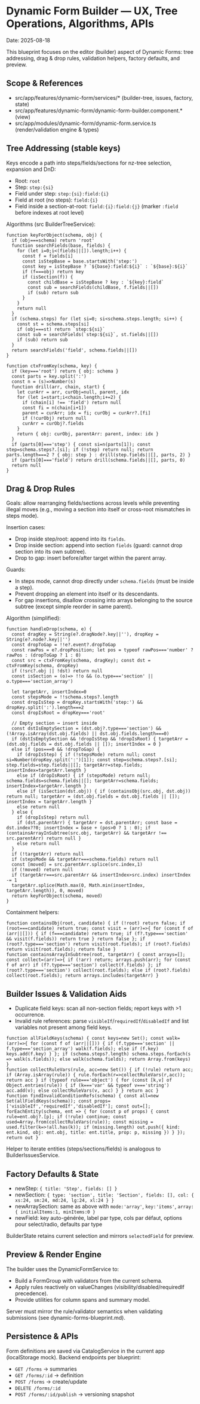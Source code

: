 # Dynamic Form Builder — UX, Tree Operations, Algorithms, APIs

Date: 2025-08-18

This blueprint focuses on the editor (builder) aspect of Dynamic Forms: tree addressing, drag & drop rules, validation helpers, factory defaults, and preview.


## Scope & References

- src/app/features/dynamic-form/services/* (builder-tree, issues, factory, state)
- src/app/features/dynamic-form/dynamic-form-builder.component.* (view)
- src/app/modules/dynamic-form/dynamic-form.service.ts (render/validation engine & types)


## Tree Addressing (stable keys)

Keys encode a path into steps/fields/sections for nz-tree selection, expansion and DnD:

- Root: `root`
- Step: `step:{si}`
- Field under step: `step:{si}:field:{i}`
- Field at root (no steps): `field:{i}`
- Field inside a section-at-root: `field:{i}:field:{j}` (marker `:field` before indexes at root level)

Algorithms (src BuilderTreeService):
```
function keyForObject(schema, obj) {
  if (obj===schema) return 'root'
  function searchFields(base, fields) {
    for (let i=0;i<(fields||[]).length;i++) {
      const f = fields[i]
      const isStepBase = base.startsWith('step:')
      const key = isStepBase ? `${base}:field:${i}` : `${base}:${i}`
      if (f===obj) return key
      if (isSection(f)) {
        const childBase = isStepBase ? key : `${key}:field`
        const sub = searchFields(childBase, f.fields||[])
        if (sub) return sub
      }
    }
    return null
  }
  if (schema.steps) for (let si=0; si<schema.steps.length; si++) {
    const st = schema.steps[si]
    if (obj===st) return `step:${si}`
    const sub = searchFields(`step:${si}`, st.fields||[])
    if (sub) return sub
  }
  return searchFields('field', schema.fields||[])
}

function ctxFromKey(schema, key) {
  if (key==='root') return { obj: schema }
  const parts = key.split(':')
  const n = (s)=>Number(s)
  function drill(arr, chain, start) {
    let curArr = arr, curObj=null, parent, idx
    for (let i=start;i<chain.length;i+=2) {
      if (chain[i] !== 'field') return null
      const fi = n(chain[i+1])
      parent = curArr; idx = fi; curObj = curArr?.[fi]
      if (!curObj) return null
      curArr = curObj?.fields
    }
    return { obj: curObj, parentArr: parent, index: idx }
  }
  if (parts[0]==='step') { const si=n(parts[1]); const step=schema.steps?.[si]; if (!step) return null; return parts.length===2 ? { obj: step } : drill(step.fields||[], parts, 2) }
  if (parts[0]==='field') return drill(schema.fields||[], parts, 0)
  return null
}
```


## Drag & Drop Rules

Goals: allow rearranging fields/sections across levels while preventing illegal moves (e.g., moving a section into itself or cross-root mismatches in steps mode).

Insertion cases:
- Drop inside step/root: append into its `fields`.
- Drop inside section: append into section `fields` (guard: cannot drop section into its own subtree).
- Drop to gap: insert before/after target within the parent array.

Guards:
- In steps mode, cannot drop directly under `schema.fields` (must be inside a step).
- Prevent dropping an element into itself or its descendants.
- For gap insertions, disallow crossing into arrays belonging to the source subtree (except simple reorder in same parent).

Algorithm (simplified):
```
function handleDrop(schema, e) {
  const dragKey = String(e?.dragNode?.key||''), dropKey = String(e?.node?.key||'')
  const dropToGap = !!e?.event?.dropToGap
  const rawPos = e?.dropPosition; let pos = typeof rawPos==='number' ? rawPos : (dropToGap ? 1 : 0)
  const src = ctxFromKey(schema, dragKey); const dst = ctxFromKey(schema, dropKey)
  if (!src?.obj || !dst) return null
  const isSection = (o)=> !!o && (o.type==='section' || o.type==='section_array')

  let targetArr, insertIndex=0
  const stepsMode = !!schema.steps?.length
  const dropIsStep = dropKey.startsWith('step:') && dropKey.split(':').length===2
  const dropIsRoot = dropKey==='root'

  // Empty section → insert inside
  const dstIsEmptySection = (dst.obj?.type==='section') && (!Array.isArray(dst.obj.fields) || dst.obj.fields.length===0)
  if (dstIsEmptySection && !dropIsStep && !dropIsRoot) { targetArr = (dst.obj.fields = dst.obj.fields || []); insertIndex = 0 }
  else if (pos===0 && !dropToGap) {
    if (dropIsStep) { if (!stepsMode) return null; const si=Number(dropKey.split(':')[1]); const step=schema.steps?.[si]; step.fields=step.fields||[]; targetArr=step.fields; insertIndex=targetArr.length }
    else if (dropIsRoot) { if (stepsMode) return null; schema.fields=schema.fields||[]; targetArr=schema.fields; insertIndex=targetArr.length }
    else if (isSection(dst.obj)) { if (containsObj(src.obj, dst.obj)) return null; targetArr = (dst.obj.fields = dst.obj.fields || []); insertIndex = targetArr.length }
    else return null
  } else {
    if (dropIsStep) return null
    if (dst.parentArr) { targetArr = dst.parentArr; const base = dst.index??0; insertIndex = base + (pos>0 ? 1 : 0); if (containsArrayInSubtree(src.obj, targetArr) && targetArr !== src.parentArr) return null }
    else return null
  }
  if (!targetArr) return null
  if (stepsMode && targetArr===schema.fields) return null
  const [moved] = src.parentArr.splice(src.index,1)
  if (!moved) return null
  if (targetArr===src.parentArr && insertIndex>src.index) insertIndex -= 1
  targetArr.splice(Math.max(0, Math.min(insertIndex, targetArr.length)), 0, moved)
  return keyForObject(schema, moved)
}
```

Containment helpers:
```
function containsObj(root, candidate) { if (!root) return false; if (root===candidate) return true; const visit = (arr)=>{ for (const f of (arr||[])) { if (f===candidate) return true; if (f?.type==='section' && visit(f.fields)) return true } return false }; if (root?.type==='section') return visit(root.fields); if (root?.fields) return visit(root.fields); return false }
function containsArrayInSubtree(root, targetArr) { const arrays=[]; const collect=(arr)=>{ if (!arr) return; arrays.push(arr); for (const f of arr) if (f?.type==='section') collect(f.fields) }; if (root?.type==='section') collect(root.fields); else if (root?.fields) collect(root.fields); return arrays.includes(targetArr) }
```


## Builder Issues & Validation Aids

- Duplicate field keys: scan all non-section fields; report keys with >1 occurrence.
- Invalid rule references: parse `visibleIf`/`requiredIf`/`disabledIf` and list variables not present among field keys.

```
function allFieldKeys(schema) { const keys=new Set(); const walk=(arr)=>{ for (const f of (arr||[])) { if (f.type==='section' || f.type==='section_array') walk(f.fields); else if (f.key) keys.add(f.key) } }; if (schema.steps?.length) schema.steps.forEach(s => walk(s.fields)); else walk(schema.fields); return Array.from(keys) }
function collectRuleVars(rule, acc=new Set()) { if (!rule) return acc; if (Array.isArray(rule)) { rule.forEach(r=>collectRuleVars(r,acc)); return acc } if (typeof rule==='object') { for (const [k,v] of Object.entries(rule)) { if (k==='var' && typeof v==='string') acc.add(v); else collectRuleVars(v, acc) } } return acc }
function findInvalidConditionRefs(schema) { const all=new Set(allFieldKeys(schema)); const props=['visibleIf','requiredIf','disabledIf']; const out=[]; forEachEntity(schema, ent => { for (const p of props) { const rule=ent.obj?.[p]; if (!rule) continue; const used=Array.from(collectRuleVars(rule)); const missing = used.filter(k=>!all.has(k)); if (missing.length) out.push({ kind: ent.kind, obj: ent.obj, title: ent.title, prop: p, missing }) } }); return out }
```

Helper to iterate entities (steps/sections/fields) is analogous to BuilderIssuesService.


## Factory Defaults & State

- newStep: `{ title: 'Step', fields: [] }`
- newSection: `{ type: 'section', title: 'Section', fields: [], col: { xs:24, sm:24, md:24, lg:24, xl:24 } }`
- newArraySection: same as above with `mode:'array'`, `key:'items'`, `array:{ initialItems:1, minItems:0 }`
- newField: key auto-générée, label par type, cols par défaut, options pour select/radio, defaults par type

BuilderState retains current selection and mirrors `selectedField` for preview.


## Preview & Render Engine

The builder uses the DynamicFormService to:
- Build a FormGroup with validators from the current schema.
- Apply rules reactively on valueChanges (visibility/disabled/requiredIf precedence).
- Provide utilities for column spans and summary model.

Server must mirror the rule/validator semantics when validating submissions (see dynamic-forms-blueprint.md).


## Persistence & APIs

Form definitions are saved via CatalogService in the current app (localStorage mock). Backend endpoints per blueprint:
  - `GET /forms` → summaries
  - `GET /forms/:id` → definition
  - `POST /forms` → create/update
  - `DELETE /forms/:id`
  - `POST /forms/:id/publish` → versioning snapshot

